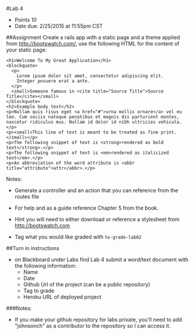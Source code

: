 #Lab 4
* Points 10
* Date due: 2/25/2015  at 11:55pm CST

##Assignment
Create a rails app with a static page and a theme applied from http://bootswatch.com/, use the following HTML for the content of your static page:

```
<h1>Welcome To My Great Application</h1>
<blockquote>
  <p>
    Lorem ipsum dolor sit amet, consectetur adipiscing elit. 
    Integer posuere erat a ante.
  </p>
  <small>Someone famous in <cite title="Source Title">Source Title</cite></small>
</blockquote>
<h2>Example body text</h2>
<p>Nullam quis risus eget <a href="#">urna mollis ornare</a> vel eu leo. Cum sociis natoque penatibus et magnis dis parturient montes, nascetur ridiculus mus. Nullam id dolor id nibh ultricies vehicula.</p>
<p><small>This line of text is meant to be treated as fine print.</small></p>
<p>The following snippet of text is <strong>rendered as bold text</strong>.</p>
<p>The following snippet of text is <em>rendered as italicized text</em>.</p>
<p>An abbreviation of the word attribute is <abbr title="attribute">attr</abbr>.</p>
```
   
Notes:
* Generate a controller and an action that you can reference from the routes file
* For help and as a guide reference Chapter 5 from the book.
* Hint you will need to either download or reference a stylesheet from http://bootswatch.com

* Tag what you would like graded with ```to-grade-lab02```

##Turn in instructions
* on Blackboard under Labs find Lab 4 submit a word/text document with the following information:
  * Name
  * Date
  * Github Url of the project (can be a public repository)
  * Tag to grade
  * Heroku URL of deployed project

###Notes:
* If you make your github repository for labs private, you'll need to add "johnsonch" as a contributor to the repository so I can access it.
